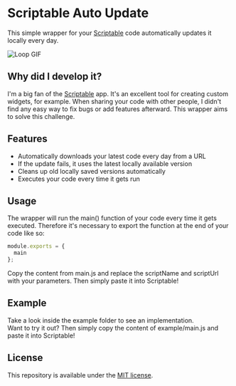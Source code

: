 # Scriptable Auto Update
This simple wrapper for your [Scriptable](https://scriptable.app) code automatically updates it locally every day.
  
![Loop GIF](https://i.imgur.com/iEFhyVq.gif)

## Why did I develop it?
I'm a big fan of the [Scriptable](https://scriptable.app) app. It's an excellent tool for creating custom widgets, for example. When sharing your code with other people, I didn't find any easy way to fix bugs or add features afterward. This wrapper aims to solve this challenge.

## Features
* Automatically downloads your latest code every day from a URL
* If the update fails, it uses the latest locally available version
* Cleans up old locally saved versions automatically
* Executes your code every time it gets run

## Usage
The wrapper will run the main() function of your code every time it gets executed. Therefore it's necessary to export the function at the end of your code like so:
```javascript
module.exports = {
  main
};
```
Copy the content from main.js and replace the scriptName and scriptUrl with your parameters. Then simply paste it into Scriptable!

## Example
Take a look inside the example folder to see an implementation.  
Want to try it out? Then simply copy the content of example/main.js and paste it into Scriptable!

## License
This repository is available under the [MIT license](https://opensource.org/licenses/MIT).
